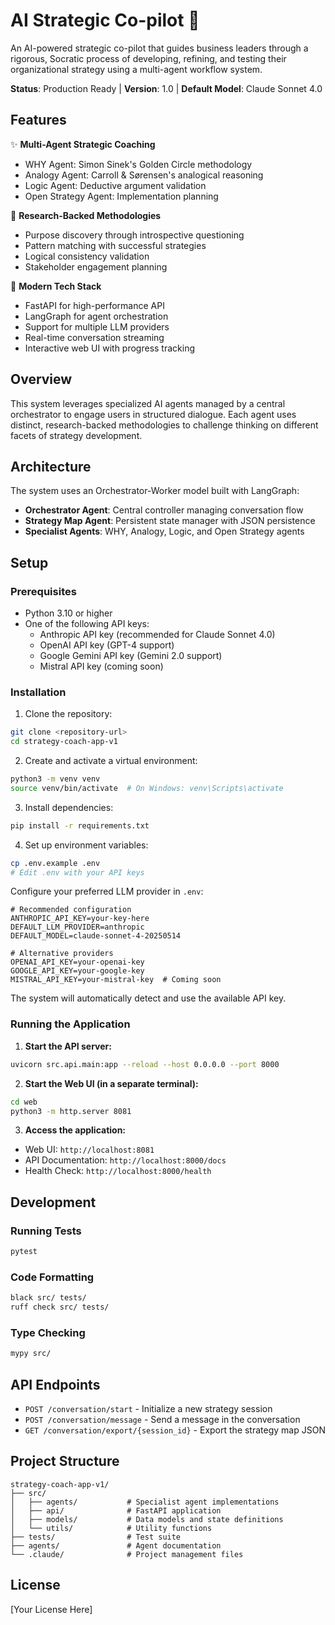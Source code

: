 # AI Strategic Co-pilot 🚀

An AI-powered strategic co-pilot that guides business leaders through a rigorous, Socratic process of developing, refining, and testing their organizational strategy using a multi-agent workflow system.

**Status**: Production Ready | **Version**: 1.0 | **Default Model**: Claude Sonnet 4.0

## Features

✨ **Multi-Agent Strategic Coaching**
- WHY Agent: Simon Sinek's Golden Circle methodology
- Analogy Agent: Carroll & Sørensen's analogical reasoning
- Logic Agent: Deductive argument validation
- Open Strategy Agent: Implementation planning

🎯 **Research-Backed Methodologies**
- Purpose discovery through introspective questioning
- Pattern matching with successful strategies
- Logical consistency validation
- Stakeholder engagement planning

🚀 **Modern Tech Stack**
- FastAPI for high-performance API
- LangGraph for agent orchestration
- Support for multiple LLM providers
- Real-time conversation streaming
- Interactive web UI with progress tracking

## Overview

This system leverages specialized AI agents managed by a central orchestrator to engage users in structured dialogue. Each agent uses distinct, research-backed methodologies to challenge thinking on different facets of strategy development.

## Architecture

The system uses an Orchestrator-Worker model built with LangGraph:
- **Orchestrator Agent**: Central controller managing conversation flow
- **Strategy Map Agent**: Persistent state manager with JSON persistence
- **Specialist Agents**: WHY, Analogy, Logic, and Open Strategy agents

## Setup

### Prerequisites
- Python 3.10 or higher
- One of the following API keys:
  - Anthropic API key (recommended for Claude Sonnet 4.0)
  - OpenAI API key (GPT-4 support)
  - Google Gemini API key (Gemini 2.0 support)
  - Mistral API key (coming soon)

### Installation

1. Clone the repository:
```bash
git clone <repository-url>
cd strategy-coach-app-v1
```

2. Create and activate a virtual environment:
```bash
python3 -m venv venv
source venv/bin/activate  # On Windows: venv\Scripts\activate
```

3. Install dependencies:
```bash
pip install -r requirements.txt
```

4. Set up environment variables:
```bash
cp .env.example .env
# Edit .env with your API keys
```

Configure your preferred LLM provider in `.env`:
```env
# Recommended configuration
ANTHROPIC_API_KEY=your-key-here
DEFAULT_LLM_PROVIDER=anthropic
DEFAULT_MODEL=claude-sonnet-4-20250514

# Alternative providers
OPENAI_API_KEY=your-openai-key
GOOGLE_API_KEY=your-google-key
MISTRAL_API_KEY=your-mistral-key  # Coming soon
```

The system will automatically detect and use the available API key.

### Running the Application

1. **Start the API server:**
```bash
uvicorn src.api.main:app --reload --host 0.0.0.0 --port 8000
```

2. **Start the Web UI (in a separate terminal):**
```bash
cd web
python3 -m http.server 8081
```

3. **Access the application:**
- Web UI: `http://localhost:8081`
- API Documentation: `http://localhost:8000/docs`
- Health Check: `http://localhost:8000/health`

## Development

### Running Tests
```bash
pytest
```

### Code Formatting
```bash
black src/ tests/
ruff check src/ tests/
```

### Type Checking
```bash
mypy src/
```

## API Endpoints

- `POST /conversation/start` - Initialize a new strategy session
- `POST /conversation/message` - Send a message in the conversation
- `GET /conversation/export/{session_id}` - Export the strategy map JSON

## Project Structure

```
strategy-coach-app-v1/
├── src/
│   ├── agents/           # Specialist agent implementations
│   ├── api/              # FastAPI application
│   ├── models/           # Data models and state definitions
│   └── utils/            # Utility functions
├── tests/                # Test suite
├── agents/               # Agent documentation
└── .claude/              # Project management files
```

## License

[Your License Here]